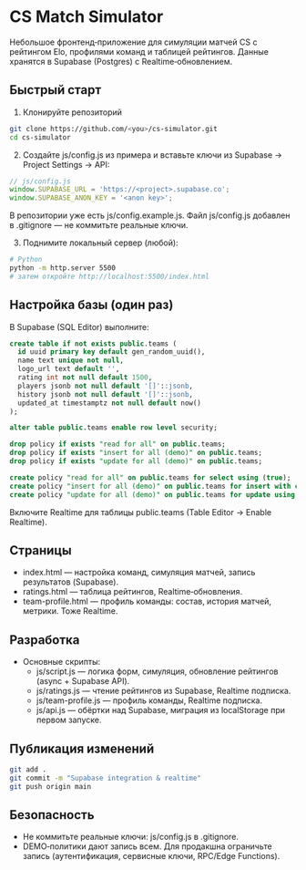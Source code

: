 # CS Match Simulator

Небольшое фронтенд‑приложение для симуляции матчей CS с рейтингом Elo, профилями команд и таблицей рейтингов. Данные хранятся в Supabase (Postgres) с Realtime‑обновлением.

## Быстрый старт

1) Клонируйте репозиторий
```bash
git clone https://github.com/<you>/cs-simulator.git
cd cs-simulator
```

2) Создайте js/config.js из примера и вставьте ключи из Supabase → Project Settings → API:
```js
// js/config.js
window.SUPABASE_URL = 'https://<project>.supabase.co';
window.SUPABASE_ANON_KEY = '<anon key>';
```
В репозитории уже есть js/config.example.js. Файл js/config.js добавлен в .gitignore — не коммитьте реальные ключи.

3) Поднимите локальный сервер (любой):
```bash
# Python
python -m http.server 5500
# затем откройте http://localhost:5500/index.html
```

## Настройка базы (один раз)
В Supabase (SQL Editor) выполните:
```sql
create table if not exists public.teams (
  id uuid primary key default gen_random_uuid(),
  name text unique not null,
  logo_url text default '',
  rating int not null default 1500,
  players jsonb not null default '[]'::jsonb,
  history jsonb not null default '[]'::jsonb,
  updated_at timestamptz not null default now()
);

alter table public.teams enable row level security;

drop policy if exists "read for all" on public.teams;
drop policy if exists "insert for all (demo)" on public.teams;
drop policy if exists "update for all (demo)" on public.teams;

create policy "read for all" on public.teams for select using (true);
create policy "insert for all (demo)" on public.teams for insert with check (true);
create policy "update for all (demo)" on public.teams for update using (true) with check (true);
```
Включите Realtime для таблицы public.teams (Table Editor → Enable Realtime).

## Страницы
- index.html — настройка команд, симуляция матчей, запись результатов (Supabase).
- ratings.html — таблица рейтингов, Realtime‑обновления.
- team-profile.html — профиль команды: состав, история матчей, метрики. Тоже Realtime.

## Разработка
- Основные скрипты:
  - js/script.js — логика форм, симуляция, обновление рейтингов (async + Supabase API).
  - js/ratings.js — чтение рейтингов из Supabase, Realtime подписка.
  - js/team-profile.js — профиль команды, Realtime подписка.
  - js/api.js — обёртки над Supabase, миграция из localStorage при первом запуске.

## Публикация изменений
```bash
git add .
git commit -m "Supabase integration & realtime"
git push origin main
```

## Безопасность
- Не коммитьте реальные ключи: js/config.js в .gitignore.
- DEMO‑политики дают запись всем. Для продакшна ограничьте запись (аутентификация, сервисные ключи, RPC/Edge Functions). 
